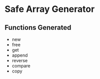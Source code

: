 # Safe Array Generator

## Functions Generated

* new
* free
* get
* append
* reverse
* compare
* copy
